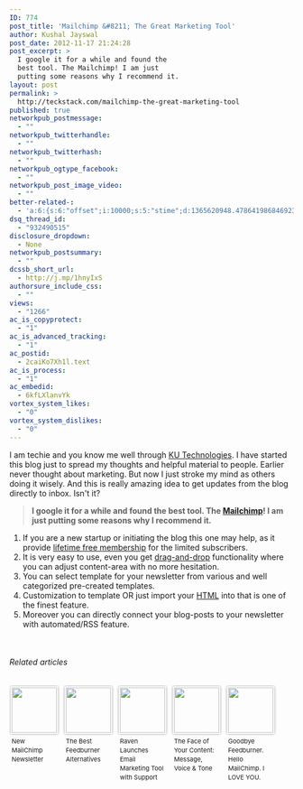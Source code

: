 ```yaml
---
ID: 774
post_title: 'Mailchimp &#8211; The Great Marketing Tool'
author: Kushal Jayswal
post_date: 2012-11-17 21:24:28
post_excerpt: >
  I google it for a while and found the
  best tool. The Mailchimp! I am just
  putting some reasons why I recommend it.
layout: post
permalink: >
  http://teckstack.com/mailchimp-the-great-marketing-tool
published: true
networkpub_postmessage:
  - ""
networkpub_twitterhandle:
  - ""
networkpub_twitterhash:
  - ""
networkpub_ogtype_facebook:
  - ""
networkpub_post_image_video:
  - ""
better-related-:
  - 'a:6:{s:6:"offset";i:10000;s:5:"stime";d:1365620948.478641986846923828125;s:7:"queries";i:10;i:774;a:41:{i:1590;d:232.012908935546875;i:1519;d:237.705081646259003491650219075381755828857421875;i:1352;d:56.379451751708984375;i:1323;d:179.132659912109375;i:206;d:204.1643524169921875;i:1197;d:239.08594454251800698330043815076351165771484375;i:1104;d:36.468379974365234375;i:970;d:226.1641693115234375;i:937;d:237.5651397705078125;i:912;d:199.114062969501190991650219075381755828857421875;i:893;d:232.447113037109375;i:874;d:14.9090595245361328125;i:846;d:202.030487060546875;i:792;d:197.454254150390625;i:731;d:198.1727752685546875;i:638;d:208.68433321439300698330043815076351165771484375;i:641;d:160.367145244891815991650219075381755828857421875;i:439;d:203.1103668212890625;i:401;d:175.532474224384003491650219075381755828857421875;i:340;d:223.4548187255859375;i:200;d:197.0872650146484375;i:263;d:20.04366302490234375;i:256;d:38.163410186767578125;i:240;d:29.9261035919189453125;i:220;d:42.139934539794921875;i:193;d:38.5709912226750333275049342773854732513427734375;i:181;d:33.4516865656926114525049342773854732513427734375;i:165;d:17.9449253082275390625;i:154;d:19.68982696533203125;i:146;d:33.33716583251953125;i:141;d:33.785518646240234375;i:134;d:45.2690693781926114525049342773854732513427734375;i:126;d:26.6724567413330078125;i:111;d:4.25320339202880859375;i:99;d:2.352184772491455078125;i:88;d:17.7222766876220703125;i:82;d:22.032630626971904774791255476884543895721435546875;i:78;d:9.58535099029541015625;i:48;d:18.430271808917705556041255476884543895721435546875;i:42;d:14.8116626739501953125;i:24;d:79.87676239013671875;}s:5:"etime";d:1365620949.351584911346435546875;s:5:"ctime";i:1365620949;}'
dsq_thread_id:
  - "932490515"
disclosure_dropdown:
  - None
networkpub_postsummary:
  - ""
dcssb_short_url:
  - http://j.mp/1hnyIxS
authorsure_include_css:
  - ""
views:
  - "1266"
ac_is_copyprotect:
  - "1"
ac_is_advanced_tracking:
  - "1"
ac_postid:
  - 2caiKo7Xh1l.text
ac_is_process:
  - "1"
ac_embedid:
  - 6kfLXlanvYk
vortex_system_likes:
  - "0"
vortex_system_dislikes:
  - "0"
---
```

I am techie and you know me well through <a title="KU Technologies" href="http&quot;//kutec.co.in" target="_blank">KU Technologies</a>. I have started this blog just to spread my thoughts and helpful material to people. Earlier never thought about marketing. But now I just stroke my mind as others doing it wisely. And this is really amazing idea to get updates from <span class="zem_slink">the blog</span> directly to inbox. Isn't it?
<blockquote><strong>I google it for a while and found the best tool. The <a title="mailchimp.com" href="http://mailchimp.com/" target="_blank">Mailchimp</a>! I am just putting some reasons why I recommend it.</strong></blockquote>
<ol>
	<li>If you are a new startup or initiating the blog this one may help, as it provide <a title="Sign Up for Free" href="http://mailchimp.com/pricing/free/" target="_blank">lifetime free membership</a> for the limited subscribers.</li>
	<li>It is very easy to use, even you get <a class="zem_slink" title="Drag-and-drop" href="http://en.wikipedia.org/wiki/Drag-and-drop" target="_blank" rel="wikipedia">drag-and-drop</a> functionality where you can adjust content-area with no more hesitation.</li>
	<li>You can select template for your newsletter from various and well categorized pre-created templates.</li>
	<li>Customization to template OR just import your <a class="zem_slink" title="HTML" href="http://en.wikipedia.org/wiki/HTML" target="_blank" rel="wikipedia">HTML</a> into that is one of the finest feature.</li>
	<li>Moreover you can directly connect your blog-posts to your newsletter with automated/RSS feature.</li>
</ol>
&nbsp;
<h6 class="zemanta-related-title" style="font-size: 1em;">Related articles</h6>
<ul class="zemanta-article-ul zemanta-article-ul-image" style="margin: 0; padding: 0; overflow: hidden;">
	<li class="zemanta-article-ul-li-image zemanta-article-ul-li" style="padding: 0; background: none; list-style: none; display: block; float: left; vertical-align: top; text-align: left; width: 84px; font-size: 11px; margin: 2px 10px 10px 2px;"><a style="box-shadow: 0px 0px 4px #999; padding: 2px; display: block; border-radius: 2px; text-decoration: none;" href="http://www.quantumxen.net/posts/new-mailchimp-newsletter" target="_blank"><img style="padding: 0; margin: 0; border: 0; display: block; width: 80px; max-width: 100%;" alt="" src="http://www.teckstack.com/wp-content/uploads/2013/03/115808666_80_80.jpg" /></a><a style="display: block; overflow: hidden; text-decoration: none; line-height: 12pt; height: 80px; padding: 5px 2px 0 2px;" href="http://www.quantumxen.net/posts/new-mailchimp-newsletter" target="_blank">New MailChimp Newsletter</a></li>
	<li class="zemanta-article-ul-li-image zemanta-article-ul-li" style="padding: 0; background: none; list-style: none; display: block; float: left; vertical-align: top; text-align: left; width: 84px; font-size: 11px; margin: 2px 10px 10px 2px;"><a style="box-shadow: 0px 0px 4px #999; padding: 2px; display: block; border-radius: 2px; text-decoration: none;" href="http://socialmediatoday.com/gsosk/925386/best-feedburner-alternatives" target="_blank"><img style="padding: 0; margin: 0; border: 0; display: block; width: 80px; max-width: 100%;" alt="" src="http://www.teckstack.com/wp-content/uploads/2013/03/noimg_3_80_801.jpg" /></a><a style="display: block; overflow: hidden; text-decoration: none; line-height: 12pt; height: 80px; padding: 5px 2px 0 2px;" href="http://socialmediatoday.com/gsosk/925386/best-feedburner-alternatives" target="_blank">The Best Feedburner Alternatives</a></li>
	<li class="zemanta-article-ul-li-image zemanta-article-ul-li" style="padding: 0; background: none; list-style: none; display: block; float: left; vertical-align: top; text-align: left; width: 84px; font-size: 11px; margin: 2px 10px 10px 2px;"><a style="box-shadow: 0px 0px 4px #999; padding: 2px; display: block; border-radius: 2px; text-decoration: none;" href="http://raventools.com/blog/raven-launches-email-tool/" target="_blank"><img style="padding: 0; margin: 0; border: 0; display: block; width: 80px; max-width: 100%;" alt="" src="http://www.teckstack.com/wp-content/uploads/2013/03/122051346_80_80.jpg" /></a><a style="display: block; overflow: hidden; text-decoration: none; line-height: 12pt; height: 80px; padding: 5px 2px 0 2px;" href="http://raventools.com/blog/raven-launches-email-tool/" target="_blank">Raven Launches Email Marketing Tool with Support for Campaign Monitor and MailChimp</a></li>
	<li class="zemanta-article-ul-li-image zemanta-article-ul-li" style="padding: 0; background: none; list-style: none; display: block; float: left; vertical-align: top; text-align: left; width: 84px; font-size: 11px; margin: 2px 10px 10px 2px;"><a style="box-shadow: 0px 0px 4px #999; padding: 2px; display: block; border-radius: 2px; text-decoration: none;" href="http://blog.iacquire.com/2012/11/08/the-face-of-your-content-message-voice-tone/" target="_blank"><img style="padding: 0; margin: 0; border: 0; display: block; width: 80px; max-width: 100%;" alt="" src="http://www.teckstack.com/wp-content/uploads/2013/03/124337427_80_80.jpg" /></a><a style="display: block; overflow: hidden; text-decoration: none; line-height: 12pt; height: 80px; padding: 5px 2px 0 2px;" href="http://blog.iacquire.com/2012/11/08/the-face-of-your-content-message-voice-tone/" target="_blank">The Face of Your Content: Message, Voice &amp; Tone</a></li>
	<li class="zemanta-article-ul-li-image zemanta-article-ul-li" style="padding: 0; background: none; list-style: none; display: block; float: left; vertical-align: top; text-align: left; width: 84px; font-size: 11px; margin: 2px 10px 10px 2px;"><a style="box-shadow: 0px 0px 4px #999; padding: 2px; display: block; border-radius: 2px; text-decoration: none;" href="http://www.lynneknowlton.com/goodbye-feedburner-hello-mailchimp-i-love-you/" target="_blank"><img style="padding: 0; margin: 0; border: 0; display: block; width: 80px; max-width: 100%;" alt="" src="http://www.teckstack.com/wp-content/uploads/2013/03/124039844_80_80.jpg" /></a><a style="display: block; overflow: hidden; text-decoration: none; line-height: 12pt; height: 80px; padding: 5px 2px 0 2px;" href="http://www.lynneknowlton.com/goodbye-feedburner-hello-mailchimp-i-love-you/" target="_blank">Goodbye Feedburner. Hello MailChimp. I LOVE YOU.</a></li>
</ul>
<div class="zemanta-pixie" style="margin-top: 10px; height: 15px;"><img class="zemanta-pixie-img" style="border: none; float: right;" alt="" src="http://img.zemanta.com/pixy.gif?x-id=01556804-7eb6-4cf4-bf37-54dce4faccc6" /></div>